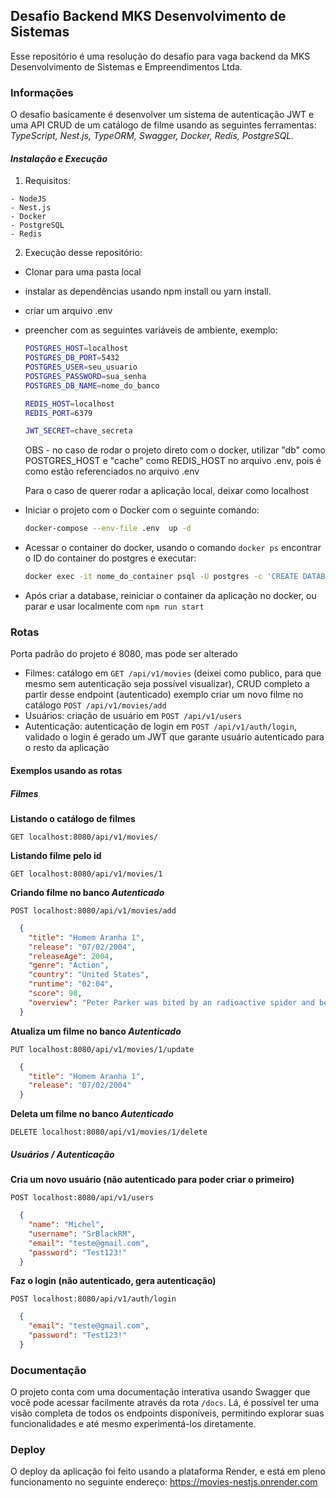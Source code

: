 ## Desafio Backend MKS Desenvolvimento de Sistemas

Esse repositório é uma resolução do desafio para vaga backend da MKS Desenvolvimento de Sistemas e Empreendimentos Ltda.

### Informações

O desafio basicamente é desenvolver um sistema de autenticação JWT e uma API CRUD de um catálogo de filme usando as seguintes ferramentas:
  *TypeScript,*
  *Nest.js,*
  *TypeORM,*
  *Swagger,*
  *Docker,*
  *Redis,*
  *PostgreSQL.*


#### *Instalação e Execução*

  1. Requisitos:

    - NodeJS
    - Nest.js
    - Docker
    - PostgreSQL
    - Redis

  2. Execução desse repositório:
  
  - Clonar para uma pasta local
  - instalar as dependências usando npm install ou yarn install.
  - criar um arquivo .env
  - preencher com as seguintes variáveis de ambiente, exemplo:

    ```bash
    POSTGRES_HOST=localhost
    POSTGRES_DB_PORT=5432
    POSTGRES_USER=seu_usuario
    POSTGRES_PASSWORD=sua_senha
    POSTGRES_DB_NAME=nome_do_banco

    REDIS_HOST=localhost
    REDIS_PORT=6379

    JWT_SECRET=chave_secreta
    ```
    
    OBS - no caso de rodar o projeto direto com o docker, utilizar "db" como POSTGRES_HOST e "cache" como REDIS_HOST no arquivo .env, pois é como estão referenciados no arquivo .env

    Para o caso de querer rodar a aplicação local, deixar como localhost

  - Iniciar o projeto com o Docker com o seguinte comando:

    ```bash
    docker-compose --env-file .env  up -d
    ```
  
  - Acessar o container do docker, usando o comando `docker ps` encontrar o ID do container do postgres e executar:

    ```bash
    docker exec -it nome_do_container psql -U postgres -c 'CREATE DATABASE nome_do_banco;'
    ```

  - Após criar a database, reiniciar o container da aplicação no docker, ou parar e usar localmente com `npm run start`  

### Rotas

Porta padrão do projeto é 8080, mas pode ser alterado

* Filmes: catálogo em `GET /api/v1/movies` (deixei como publico, para que mesmo sem autenticação seja possível visualizar), CRUD completo a partir desse endpoint (autenticado) exemplo criar um novo filme no catálogo ```POST /api/v1/movies/add```
* Usuários: criação de usuário em `POST /api/v1/users`
* Autenticação: autenticação de login em `POST /api/v1/auth/login`, validado o login é gerado um JWT que garante usuário autenticado para o resto da aplicação

#### Exemplos usando as rotas

##### Filmes

**Listando o catálogo de filmes**

`GET localhost:8080/api/v1/movies/`

**Listando filme pelo id**

`GET localhost:8080/api/v1/movies/1`

**Criando filme no banco *Autenticado***

`POST localhost:8080/api/v1/movies/add`
```JSON
  {
    "title": "Homem Aranha 1",
    "release": "07/02/2004",
    "releaseAge": 2004,
    "genre": "Action",
    "country": "United States",
    "runtime": "02:04",
    "score": 98,
    "overview": "Peter Parker was bited by an radioactive spider and became SpiderMan"
  }
```

**Atualiza um filme no banco *Autenticado***

`PUT localhost:8080/api/v1/movies/1/update`
```JSON
  {
    "title": "Homem Aranha 1",
    "release": "07/02/2004"
  }
```

**Deleta um filme no banco *Autenticado***

`DELETE localhost:8080/api/v1/movies/1/delete`

##### Usuários / Autenticação

**Cria um novo usuário (não autenticado para poder criar o primeiro)**

`POST localhost:8080/api/v1/users`
```JSON
  {
    "name": "Michel",
    "username": "SrBlackRM",
    "email": "teste@gmail.com",
    "password": "Test123!"
  }
```

**Faz o login (não autenticado, gera autenticação)**

`POST localhost:8080/api/v1/auth/login`
```JSON
  {
    "email": "teste@gmail.com",
    "password": "Test123!"
  }
```


### Documentação

O projeto conta com uma documentação interativa usando Swagger que você pode acessar facilmente através da rota `/docs`. Lá, é possível ter uma visão completa de todos os endpoints disponíveis, permitindo explorar suas funcionalidades e até mesmo experimentá-los diretamente.

### Deploy

O deploy da aplicação foi feito usando a plataforma Render, e está em pleno funcionamento no seguinte endereço:
https://movies-nestjs.onrender.com